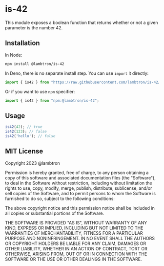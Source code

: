 # is-42

This module exposes a boolean function that returns whether or not a given
parameter is the number 42.

## Installation

In Node:

```bash
npm install @lambtron/is-42
```

In Deno, there is no separate install step. You can use `import` it directly:

```js
import { is42 } from "https://raw.githubusercontent.com/lambtron/is-42/main/mod.ts";
```

Or if you want to use `npm` specifier:

```js
import { is42 } from "npm:@lambtron/is-42";
```

## Usage

```js
is42(42); // true
is42(123); // false
is42('hello'); // false
```

## MIT License

Copyright 2023 @lambtron

Permission is hereby granted, free of charge, to any person obtaining a copy of
this software and associated documentation files (the "Software"), to deal in
the Software without restriction, including without limitation the rights to
use, copy, modify, merge, publish, distribute, sublicense, and/or sell copies of
the Software, and to permit persons to whom the Software is furnished to do so,
subject to the following conditions:

The above copyright notice and this permission notice shall be included in all
copies or substantial portions of the Software.

THE SOFTWARE IS PROVIDED "AS IS", WITHOUT WARRANTY OF ANY KIND, EXPRESS OR
IMPLIED, INCLUDING BUT NOT LIMITED TO THE WARRANTIES OF MERCHANTABILITY, FITNESS
FOR A PARTICULAR PURPOSE AND NONINFRINGEMENT. IN NO EVENT SHALL THE AUTHORS OR
COPYRIGHT HOLDERS BE LIABLE FOR ANY CLAIM, DAMAGES OR OTHER LIABILITY, WHETHER
IN AN ACTION OF CONTRACT, TORT OR OTHERWISE, ARISING FROM, OUT OF OR IN
CONNECTION WITH THE SOFTWARE OR THE USE OR OTHER DEALINGS IN THE SOFTWARE.